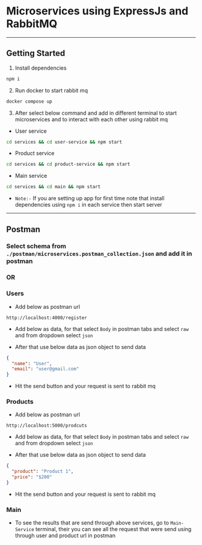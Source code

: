 # Microservices using ExpressJs and RabbitMQ

---

## Getting Started

1. Install dependencies

```bash
npm i
```

2. Run docker to start rabbit mq

```bash
docker compose up
```

3. After select below command and add in different terminal to start microservices and to interact with each other using rabbit mq

- User service

```bash
cd services && cd user-service && npm start
```

- Product service

```bash
cd services && cd product-service && npm start
```

- Main service

```bash
cd services && cd main && npm start
```

- ```Note:-``` If you are setting up app for first time note that install dependencies using ```npm i``` in each service then start server

---

## Postman

### Select schema from `./postman/microservices.postman_collection.json` and add it in postman

### OR

### Users

- Add below as postman url

```url
http://localhost:4000/register
```

- Add below as data, for that select `Body` in postman tabs and select `raw` and from dropdown select `json`

- After that use below data as json object to send data

```json
{
  "name": "User",
  "email": "user@gmail.com"
}
```

- Hit the send button and your request is sent to rabbit mq

### Products

- Add below as postman url

```url
http://localhost:5000/prodcuts
```

- Add below as data, for that select `Body` in postman tabs and select `raw` and from dropdown select `json`

- After that use below data as json object to send data

```json
{
  "product": "Product 1",
  "price": "$200"
}
```

- Hit the send button and your request is sent to rabbit mq

### Main

- To see the results that are send through above services, go to `Main-Service` terminal, their you can see all the request that were send using through user and product url in postman
